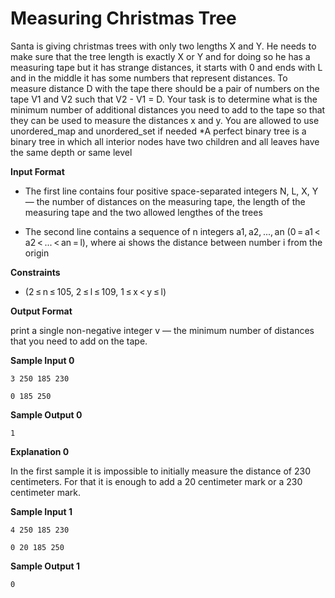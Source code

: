 # Measuring Christmas Tree

Santa is giving christmas trees with only two lengths X and Y. He needs to make sure that the tree length is exactly X or Y and for doing so he has a measuring tape but it has strange distances, it starts with 0 and ends with L and in the middle it has some numbers that represent distances. To measure distance D with the tape there should be a pair of numbers on the tape V1 and V2 such that V2 - V1 = D. Your task is to determine what is the minimum number of additional distances you need to add to the tape so that they can be used to measure the distances x and y. You are allowed to use unordered_map and unordered_set if needed
*A perfect binary tree is a binary tree in which all interior nodes have two children and all leaves have the same depth or same level

**Input Format**

- The first line contains four positive space-separated integers N, L, X, Y — the number of distances on the measuring tape, the length of the measuring tape and the two allowed lengthes of the trees


- The second line contains a sequence of n integers a1, a2, ..., an (0 = a1 < a2 < ... < an = l), where ai shows the distance between number i from the origin

**Constraints**

- (2 ≤ n ≤ 105, 2 ≤ l ≤ 109, 1 ≤ x < y ≤ l)



**Output Format**

print a single non-negative integer v — the minimum number of distances that you need to add on the tape.


**Sample Input 0**
```
3 250 185 230

0 185 250
```
**Sample Output 0**
```
1
```

**Explanation 0**

In the first sample it is impossible to initially measure the distance of 230 centimeters. For that it is enough to add a 20 centimeter mark or a 230 centimeter mark.

**Sample Input 1**

```
4 250 185 230

0 20 185 250
```
**Sample Output 1**
```
0
```
